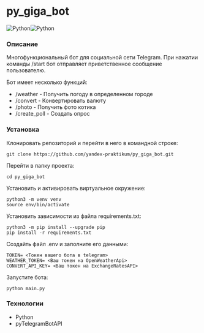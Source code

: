 # py_giga_bot

![Python](https://img.shields.io/badge/Python_3.7-14354C?style=for-the-badge&logo=python&logoColor=white)![Python](https://img.shields.io/badge/aiogram_2.25.1-2CA5E0?style=for-the-badge&logo=telegram&logoColor=white)

### Описание
Многофункциональный бот для социальной сети Telegram.
При нажатии команды /start бот отправляет приветственное сообщение пользователю.

Бот имеет несколько функций:
- /weather - Получить погоду в определенном городе
- /convert - Конвертировать валюту
- /photo - Получить фото котика
- /create_poll - Создать опрос

### Установка
Клонировать репозиторий и перейти в него в командной строке:
```
git clone https://github.com/yandex-praktikum/py_giga_bot.git
``` 
Перейти в папку проекта:
``` 
cd py_giga_bot
```
Установить и активировать виртуальное окружение:
``` 
python3 -m venv venv
source env/bin/activate
```
Установить зависимости из файла requirements.txt:
```
python3 -m pip install --upgrade pip
pip install -r requirements.txt
``` 
Создайть файл .env и заполните его данными:
```
TOKEN= <Токен вашего бота в telegram>
WEATHER_TOKEN= <Ваш токен на OpenWeatherApi>
CONVERT_API_KEY= <Ваш токен на ExchangeRatesAPI>
```
Запустите бота:
```
python main.py
```
### Технологии
- Python
- pyTelegramBotAPI
